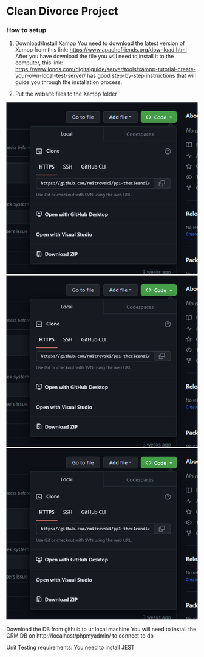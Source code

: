 <h1> Clean Divorce Project </h1>

<h3> How to setup </h3>

1. Download/Install Xampp
You need to download the latest version of Xampp from this link: https://www.apachefriends.org/download.html
After you have download the file you will need to install it to the computer, 
this link: https://www.ionos.com/digitalguide/server/tools/xampp-tutorial-create-your-own-local-test-server/ 
has good step-by-step instructions that will guide you through the installation process.

2. Put the website files to the Xampp folder
<img src="/instructions/download.png" alt="Download files">
<img src="/instructions/download.png" alt="Download files">
<img src="/instructions/download.png" alt="Download files">

Download the DB from github to ur local machine 
You will need to install the CRM DB on http://localhost/phpmyadmin/ to connect to db 

Unit Testing requirements:
You need to install JEST 
